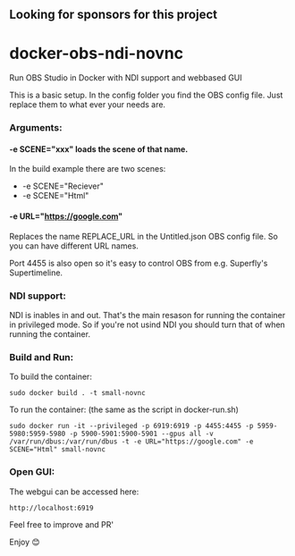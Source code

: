 ## Looking for sponsors for this project

# docker-obs-ndi-novnc
Run OBS Studio in Docker with NDI support and webbased GUI

This is a basic setup. In the config folder you find the OBS config file. Just replace them to what ever your needs are.


### Arguments:
#### -e SCENE="xxx" loads the scene of that name.
In the build example there are two scenes:
* -e SCENE="Reciever"
* -e SCENE="Html"

#### -e URL="https://google.com" 
Replaces the name REPLACE_URL in the Untitled.json OBS config file. So you can have different URL names.

Port 4455 is also open so it's easy to control OBS from e.g. Superfly's Supertimeline.

### NDI support:
NDI is inables in and out. That's the main resason for running the container in privileged mode. So if you're not usind NDI you should turn that of when running the container.

### Build and Run:
To build the container:
```
sudo docker build . -t small-novnc
```

To run the container: (the same as the script in docker-run.sh)
```
sudo docker run -it --privileged -p 6919:6919 -p 4455:4455 -p 5959-5980:5959-5980 -p 5900-5901:5900-5901 --gpus all -v /var/run/dbus:/var/run/dbus -t -e URL="https://google.com" -e SCENE="Html" small-novnc
```

### Open GUI:
The webgui can be accessed here:
```
http://localhost:6919
```

Feel free to improve and PR'

Enjoy 😊
